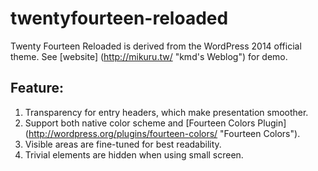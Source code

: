 twentyfourteen-reloaded
=======================

Twenty Fourteen Reloaded is derived from the WordPress 2014 official theme. See [website] (http://mikuru.tw/ "kmd's  Weblog") for demo.

Feature:
--------

1.  Transparency for entry headers, which make presentation smoother.
2.  Support both native color scheme and [Fourteen Colors Plugin] (http://wordpress.org/plugins/fourteen-colors/ "Fourteen Colors").
3.  Visible areas are fine-tuned for best readability.
4.  Trivial elements are hidden when using small screen.
